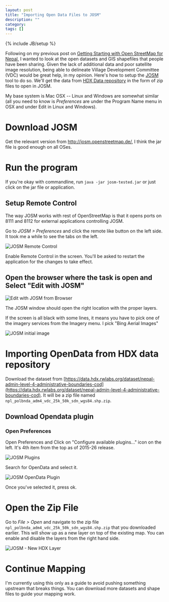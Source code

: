 ```yaml
---
layout: post
title: "Importing Open Data Files to JOSM"
description: ""
category:  
tags: []
---
```

{% include JB/setup %}

Following on my previous post on [Getting Starting with Open StreetMap for Nepal](http://nextdoorhacker.com/2015/04/26/getting-started-with-open-streetmap-for-nepal), I wanted to look at the open datasets and GIS shapefiles that people have been sharing. Given the lack of additional data and poor satellite image resolution, being able to delineate Village Development Committee (VDC) would be great help, in my opinion. Here's how to setup the [JOSM](http://josm.openstreetmap.de) tool to do so. We'll get the data from [HDX Data repository](https://data.hdx.rwlabs.org/nepal-earthquake) in the form of zip files to open in JOSM. 

My base system is Mac OSX -- Linux and Windows are somewhat similar (all you need to know is _Preferences_ are under the Program Name menu in OSX and under Edit in Linux and Windows). 

# Download JOSM

Get the relevant version from http://josm.openstreetmap.de/, I think the jar file is good enough on all OSes. 

# Run the program

If you're okay with commandline, run `java -jar josm-tested.jar` or just click on the jar file or application.

## Setup Remote Control 

The way JOSM works with rest of OpenStreetMap is that it opens ports on 8111 and 8112 for external applications controlling JOSM. 

Go to _JOSM > Preferences_ and click the remote like button on the left side. It took me a while to see the tabs on the left.

![JOSM Remote Control](/assets/images/nepal/osm-josm-remotecontrol.png)

Enable Remote Control in the screen. You'll be asked to restart the application for the changes to take effect. 

## Open the browser where the task is open and Select "Edit with JOSM"

![Edit with JOSM from Browser](/assets/images/nepal/osm-josm-browser.png)

The JOSM window should open the right location with the proper layers.

If the screen is all black with some lines, it means you have to pick one of the imagery services from the Imagery menu. I pick "Bing Aerial Images"

![JOSM initial image](/assets/images/nepal/osm-josm-screen.png)

# Importing OpenData from HDX data repository

Download the dataset from [https://data.hdx.rwlabs.org/dataset/nepal-admin-level-4-administrative-boundaries-cod](https://data.hdx.rwlabs.org/dataset/nepal-admin-level-4-administrative-boundaries-cod). It will be a zip file named `npl_polbnda_adm4_vdc_25k_50k_sdn_wgs84.shp.zip`.

## Download Opendata plugin

### Open Preferences

Open Preferences and Click on "Configure available plugins..." icon on the left. It's 4th item from the top as of 2015-26 release.

![JOSM Plugins](/assets/images/nepal/osm-josm-plugins.png)

Search for OpenData and select it.

![JOSM OpenData Plugin](/assets/images/nepal/osm-josm-plugins-opendata.png)

Once you've selected it, press ok. 

# Open the Zip File

Go to _File > Open_ and navigate to the zip file `npl_polbnda_adm4_vdc_25k_50k_sdn_wgs84.shp.zip` that you downloaded earlier. This will show up as a new layer on top of the existing map. You can enable and disable the layers from the right hand side. 

![JOSM - New HDX Layer](/assets/images/nepal/osm-josm-hdx-layer.png)

# Continue Mapping

I'm currently using this only as a guide to avoid pushing something upstream that breaks things. You can download more datasets and shape files to guide your mapping work. 
